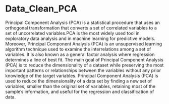 # Data_Clean_PCA
Principal Component Analysis (PCA) is a statistical procedure that uses an orthogonal transformation that converts a set of correlated variables to a set of uncorrelated variables.PCA is the most widely used tool in exploratory data analysis and in machine learning for predictive models. Moreover, 
Principal Component Analysis (PCA) is an unsupervised learning algorithm technique used to examine the interrelations among a set of variables. It is also known as a general factor analysis where regression determines a line of best fit. 
The main goal of Principal Component Analysis (PCA) is to reduce the dimensionality of a dataset while preserving the most important patterns or relationships between the variables without any prior knowledge of the target variables. 
Principal Component Analysis (PCA) is used to reduce the dimensionality of a data set by finding a new set of variables, smaller than the original set of variables, retaining most of the sample’s information, and useful for the regression and classification of data.

